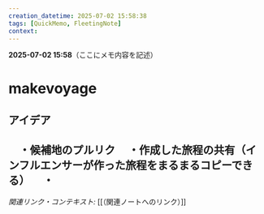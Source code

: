 ```yaml
---
creation_datetime: 2025-07-02 15:58:38
tags: [QuickMemo, FleetingNote]
context: 
---
```


**2025-07-02 15:58**（ここにメモ内容を記述）

# makevoyage

## アイデア
　・候補地のプルリク
　**・作成した旅程の共有（インフルエンサーが作った旅程をまるまるコピーできる）**
　・
---

*関連リンク・コンテキスト:* [[（関連ノートへのリンク）]]